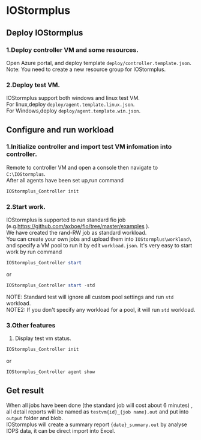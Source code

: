 # IOStormplus

## Deploy IOStormplus
### 1.Deploy controller VM and some resources.
Open Azure portal, and deploy template `deploy/controller.template.json`.<br>
Note: You need to create a new resource group for IOStormplus.
### 2.Deploy test VM.
IOStormplus support both windows and linux test VM. <br>
For linux,deploy `deploy/agent.template.linux.json`. <br>
For Windows,deploy `deploy/agent.template.win.json`. <br>
## Configure and run workload
### 1.Initialize controller and import test VM infomation into controller.
Remote to controller VM and open a console then navigate to `C:\IOStormplus`. <br>
After all agents have been set up,run command
```PowerShell
IOStormplus_Controller init
```

### 2.Start work.
IOStormplus is supported to run standard fio job (e.g.https://github.com/axboe/fio/tree/master/examples ). <br>
We have created the rand-RW job as standard workload. <br>
You can create your own jobs and upload them into `IOStormplus\workload\` and specify a VM pool to run it by edit `workload.json`.
It's very easy to start work by run command
```PowerShell
IOStormplus_Controller start
```
or 
```PowerShell
IOStormplus_Controller start -std
```
NOTE: Standard test will ignore all custom pool settings and run `std` workload.<br>
NOTE2: If you don't specify any workload for a pool, it will run `std` workload.
### 3.Other features
1. Display test vm status.
```PowerShell
IOStormplus_Controller init
```
or 
```PowerShell
IOStormplus_Controller agent show
```
## Get result
When all jobs have been done (the standard job will cost about 6 minutes)
, all detail reports will be named as `testvm{id}_{job name}.out` and put into `output` folder and blob. <br>
IOStormplus will create a summary report `{date}_summary.out` by analyse IOPS data, it can be direct import into Excel.
